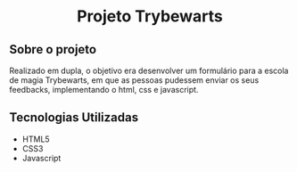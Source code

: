 # <p align="center">Projeto Trybewarts</p>

## Sobre o projeto

Realizado em dupla, o objetivo era desenvolver um formulário para a escola de magia Trybewarts, em que as pessoas pudessem enviar os seus feedbacks, implementando o html, css e javascript.

## Tecnologias Utilizadas

- HTML5
- CSS3
- Javascript
